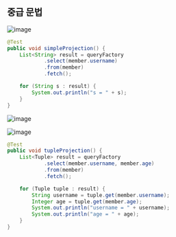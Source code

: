 ## **중급 문법**

![image](https://user-images.githubusercontent.com/79301439/189865266-1f89ea39-1bc4-4020-b02a-0c6030193d00.png)

```java
@Test
public void simpleProjection() {
    List<String> result = queryFactory
            .select(member.username)
            .from(member)
            .fetch();

    for (String s : result) {
        System.out.println("s = " + s);
    }
}
```

![image](https://user-images.githubusercontent.com/79301439/189865435-093a8ab8-bea3-4bc8-9dcd-bd0c78a04183.png)

![image](https://user-images.githubusercontent.com/79301439/189865503-e2dc6205-8b58-4ed1-81c3-62c03dd7b0be.png)

```java
@Test
public void tupleProjection() {
    List<Tuple> result = queryFactory
            .select(member.username, member.age)
            .from(member)
            .fetch();

    for (Tuple tuple : result) {
        String username = tuple.get(member.username);
        Integer age = tuple.get(member.age);
        System.out.println("username = " + username);
        System.out.println("age = " + age);
    }
}
```

